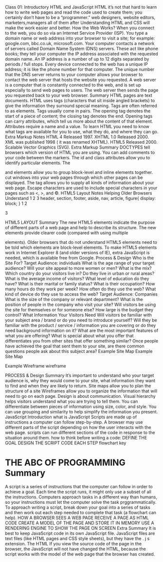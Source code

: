 Class 01: Introductory HTML and JavaScript
HTML
it’s not that hard to learn how to write web pages and read the code used to create them; you certainly don’t have to be a “programmer.”
web designers, website editors, marketers,managers all of them after Understanding HTML and CSS will make the work easier and better.
How the Web Works?
When you connect to the web, you do so via an Internet Service Provider (ISP). You type a domain name or web address into your browser to visit a site; for example: google.com, bbc.co.uk, microsoft.com.
Your computer contacts a network of servers called Domain Name System (DNS) servers. These act like phone books; they tell your computer the IP address associated with the requested domain name. An IP address is a number of up to 12 digits separated by periods / full stops. Every device connected to the web has a unique IP address; it is like the phone number for that computer.
The unique number that the DNS server returns to your computer allows your browser to contact the web server that hosts the website you requested. A web server is a computer that is constantly connected to the web, and is set up especially to send web pages to users.
The web server then sends the page you requested back to your web browser.
Summary
HTML pages are text documents.
HTML uses tags (characters that sit inside angled brackets) to give the information they surround special meaning.
Tags are often referred to as elements.
Tags usually come in pairs. The opening tag denotes the start of a piece of content; the closing tag denotes the end.
Opening tags can carry attributes, which tell us more about the content of that element.
Attributes require a name and a value.
To learn HTML you need to know what tags are available for you to use, what they do, and where they can go.
Extra Markup
Notes
HTML 4 Released 1997.
XHTML 1.0 Released 2000.
XML was published 1998 ( it was renamed XHTML).
HTML5 Released 2000.
Scalable Vector Graphics (SVG).
Extra Markup Summary
DOCTYPES tell browsers which version of HTML you are using.
You can add comments to your code between the <!-- and --> markers.
The id and class attributes allow you to identify particular elements.
The <div> and <span> elements allow you to group block-level and inline elements together.
<iframes> cut windows into your web pages through which other pages can be displayed.
The <meta> tag allows you to supply all kinds of information about your web page.
Escape characters are used to include special characters in your pages such as <, >, and ©.
HTML5 Layout
Notes
Helping Older Browsers Understand
1
2
3
header, section, footer, aside, nav, article, figure{
display: block;
}
1
2

3
 <!--[if lt IE 9]>
 <script src="http://html5shiv.googlecode.com/svn/trunk/html5.js"></script>
 <![endif]-->
HTML5 LAYOUT Summary
The new HTML5 elements indicate the purpose of different parts of a web page and help to describe its structure.
The new elements provide clearer code (compared with using multiple <div> elements).
Older browsers that do not understand HTML5 elements need to be told which elements are block-level elements.
To make HTML5 elements work in Internet Explorer 8 (and older versions of IE), extra JavaScript is needed, which is available free from Google.
Process & Design
Who is the Site For?
Target Audience: individuals
What is the age range of your target audience?
Will your site appeal to more women or men? What is the mix?
Which country do your visitors live in?
Do they live in urban or rural areas?
What is the average income of visitors?
What level of education do they have?
What is their marital or family status?
What is their occupation?
How many hours do they work per week?
How often do they use the web?
What kind of device do they use to access the web?
Target Audience: Companies
What is the size of the company or relevant department?
What is the position of people in the company who visit your site?
Will visitors be using the site for themselves or for someone else?
How large is the budget they control?
What Information Your Visitors Need
Will visitors be familiar with your subject area / brand or do you need to introduce yourself?
Will they be familiar with the product / service / information you are covering or do they need background information on it?
What are the most important features of what you are offering?
What is special about what you offer that differentiates you from other sites that offer something similar?
Once people have achieved the goal that sent them to your site, are there common questions people ask about this subject area?
Example Site Map
Example Site Map

Example Wireframe
wireframe

PROCESS & Design Summary
It’s important to understand who your target audience is, why they would come to your site, what information they want to find and when they are likely to return.
Site maps allow you to plan the structure of a site
Wireframes allow you to organize the information that will need to go on each page.
Design is about communication. Visual hierarchy helps visitors understand what you are trying to tell them.
You can differentiate between pieces of information using size, color, and style.
You can use grouping and similarity to help simplify the information you present.
JavaScript Introduction
what is JavaScript
Scripts are made up of instructions a computer can follow step-by-step.
A browser may use different parts of the script depending on how the user interacts with the web page.
scripts can run different sections of the code in response to the situation around them.
how to think before writing a code:
DEFINE THE GOAL
DESIGN THE SCRIPT
CODE EACH STEP
flowchart key

THE ABC OF PROGRAMMING Summary
=======

A script is a series of instructions that the computer can follow in order to achieve a goal.
Each time the script runs, it might only use a subset of all the instructions.
Computers approach tasks in a different way than humans, so your instructions must let the computer solve the task prggrammatically.
To approach writing a script, break down your goal into a series of tasks and then work out each step needed to complete that task (a flowchart can help).
HOW A BROWSER SEES A WEB PAGE
RECEIVE A PAGE AS HTML CODE
CREATE A MODEL OF THE PAGE AND STORE IT IN MEMORY
USE A RENDERING ENGINE TO SHOW THE PAGE ON SCREEN
Extra Summary
It is best to keep JavaScript code in its own JavaScript file. JavaScript files are text files (like HTML pages and CSS style sheets), but they have the . j s extension.
The HTML
If you view the source code of the page in the browser, the JavaScript will not have changed the HTML, because the script works with the model of the web page that the browser has created.
